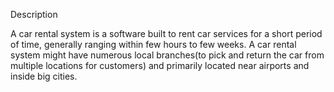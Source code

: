 Description

A car rental system is a software built to rent car services for a short period of time, generally ranging within few hours to few weeks. A car rental system might have numerous local branches(to pick and return the car from multiple locations for customers) and primarily located near airports and inside big cities.
